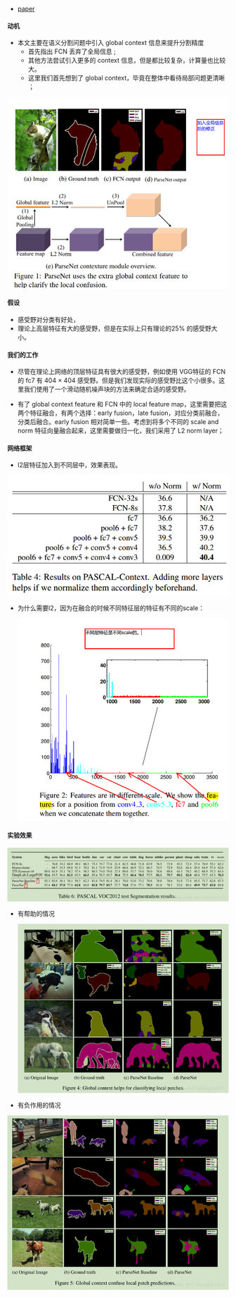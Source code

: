 * [paper](paper/2015-Parsenet-%20Looking%20wider%20to%20see%20better.pdf)

#### 动机

* 本文主要在语义分割问题中引入 global context 信息来提升分割精度
  * 首先指出 FCN 丢弃了全局信息 ;
  * 其他方法尝试引入更多的 context 信息，但是都比较复杂，计算量也比较大。
  * 这里我们首先想到了 global context，毕竟在整体中看待局部问题更清晰 ；

![ParseNet_01](readme/parsenet_01.png)

#### 假设

* 感受野对分类有好处，
* 理论上高层特征有大的感受野，但是在实际上只有理论的25% 的感受野大小。

#### 我们的工作

- 尽管在理论上网络的顶层特征具有很大的感受野，例如使用 VGG特征的 FCN 的 fc7 有 404 × 404 感受野。但是我们发现实际的感受野比这个小很多。这里我们使用了一个滑动随机噪声块的方法来确定合适的感受野。

* 有了 global context feature 和 FCN 中的 local feature map，这里需要把这两个特征融合，有两个选择：early fusion，late fusion，对应分类前融合，分类后融合。early fusion 相对简单一些。考虑到将多个不同的 scale and norm 特征向量融合起来，这里需要做归一化，我们采用了 L2 norm layer；

#### 网络框架

* l2层特征加入到不同层中，效果表现。

![1541149741186](readme/parsenet_l2不同层效果.png)

* 为什么需要l2，因为在融合的时候不同特征层的特征有不同的scale：

  ![1541150199794](readme/parsenet_why_l2.png)

#### 实验效果

![这里写图片描述](readme/parsenet_实验对比.png)

* 有帮助的情况

  ![这里写图片描述](readme/parsenet_有帮助的情况.png)

* 有负作用的情况

![这里写图片描述](readme/parsenet_有副作用的情况.png)